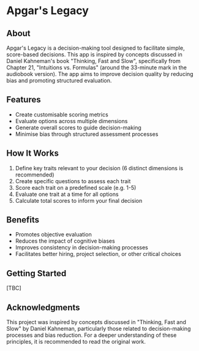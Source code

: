 # Apgar's Legacy

## About
Apgar's Legacy is a decision-making tool designed to facilitate simple, score-based decisions. This app is inspired by concepts discussed in Daniel Kahneman's book "Thinking, Fast and Slow", specifically from Chapter 21, "Intuitions vs. Formulas" (around the 33-minute mark in the audiobook version). The app aims to improve decision quality by reducing bias and promoting structured evaluation.

## Features
- Create customisable scoring metrics
- Evaluate options across multiple dimensions
- Generate overall scores to guide decision-making
- Minimise bias through structured assessment processes

## How It Works
1. Define key traits relevant to your decision (6 distinct dimensions is recommended)
2. Create specific questions to assess each trait
3. Score each trait on a predefined scale (e.g. 1-5)
4. Evaluate one trait at a time for all options
5. Calculate total scores to inform your final decision

## Benefits
- Promotes objective evaluation
- Reduces the impact of cognitive biases
- Improves consistency in decision-making processes
- Facilitates better hiring, project selection, or other critical choices

## Getting Started
[TBC]

## Acknowledgments
This project was inspired by concepts discussed in "Thinking, Fast and Slow" by Daniel Kahneman, particularly those related to decision-making processes and bias reduction. For a deeper understanding of these principles, it is recommended to read the original work.
